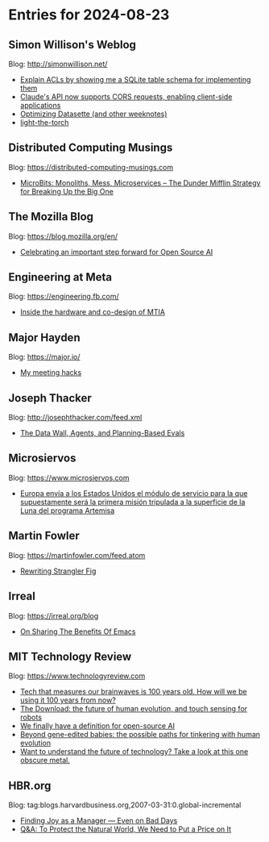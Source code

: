 # Entries for 2024-08-23
## Simon Willison's Weblog 
Blog: http://simonwillison.net/ 

- [Explain ACLs by showing me a SQLite table schema for implementing them](https://simonwillison.net/2024/Aug/23/explain-acls/#atom-everything)
- [Claude's API now supports CORS requests, enabling client-side applications](https://simonwillison.net/2024/Aug/23/anthropic-dangerous-direct-browser-access/#atom-everything)
- [Optimizing Datasette (and other weeknotes)](https://simonwillison.net/2024/Aug/22/optimizing-datasette/#atom-everything)
- [light-the-torch](https://simonwillison.net/2024/Aug/22/light-the-torch/#atom-everything)
## Distributed Computing Musings 
Blog: https://distributed-computing-musings.com 

- [MicroBits: Monoliths, Mess, Microservices – The Dunder Mifflin Strategy for Breaking Up the Big One](https://distributed-computing-musings.com/2024/08/microbits-monoliths-mess-microservices-the-dunder-mifflin-strategy-for-breaking-up-the-big-one/)
## The Mozilla Blog 
Blog: https://blog.mozilla.org/en/ 

- [Celebrating an important step forward for Open Source AI](https://blog.mozilla.org/en/mozilla/ai/open-source-ai-definition/)
## Engineering at Meta 
Blog: https://engineering.fb.com/ 

- [Inside the hardware and co-design of MTIA](https://engineering.fb.com/2024/08/22/ml-applications/meta-mtia-hardware-co-design/)
## Major Hayden 
Blog: https://major.io/ 

- [My meeting hacks](https://major.io/p/meeting-hacks/)
## Joseph Thacker 
Blog: http://josephthacker.com/feed.xml 

- [The Data Wall, Agents, and Planning-Based Evals](http://josephthacker.com/ai/2024/08/22/data-wall-agents-planning-based-evals.html)
## Microsiervos 
Blog: https://www.microsiervos.com 

- [Europa envía a los Estados Unidos el módulo de servicio para la que supuestamente será la primera misión tripulada a la superficie de la Luna del programa Artemisa](https://www.microsiervos.com/archivo/espacio/europa-envia-modulo-servicio-orion-primera-mision-tripulada-luna-artemisa.html)
## Martin Fowler 
Blog: https://martinfowler.com/feed.atom 

- [Rewriting Strangler Fig](https://martinfowler.com/articles/2024-strangler-fig-rewrite.html)
## Irreal 
Blog: https://irreal.org/blog 

- [On Sharing The Benefits Of Emacs](https://irreal.org/blog/?p=12395)
## MIT Technology Review 
Blog: https://www.technologyreview.com 

- [Tech that measures our brainwaves is 100 years old. How will we be using it 100 years from now?](https://www.technologyreview.com/2024/08/22/1097185/tech-brainwaves-100-years/)
- [The Download: the future of human evolution, and touch sensing for robots](https://www.technologyreview.com/2024/08/22/1097220/the-download-the-future-of-human-evolution-and-touch-sensing-for-robots/)
- [We finally have a definition for open-source AI](https://www.technologyreview.com/2024/08/22/1097224/we-finally-have-a-definition-for-open-source-ai/)
- [Beyond gene-edited babies: the possible paths for tinkering with human evolution](https://www.technologyreview.com/2024/08/22/1096458/crispr-gene-editing-babies-evolution/)
- [Want to understand the future of technology? Take a look at this one obscure metal.](https://www.technologyreview.com/2024/08/22/1097189/future-material-demand-neodymium/)
## HBR.org 
Blog: tag:blogs.harvardbusiness.org,2007-03-31:0.global-incremental 

- [Finding Joy as a Manager — Even on Bad Days](https://hbr.org/2024/08/finding-joy-as-a-manager-even-on-bad-days)
- [Q&A: To Protect the Natural World, We Need to Put a Price on It](https://hbr.org/2024/08/qa-to-protect-the-natural-world-we-need-to-put-a-price-on-it)
